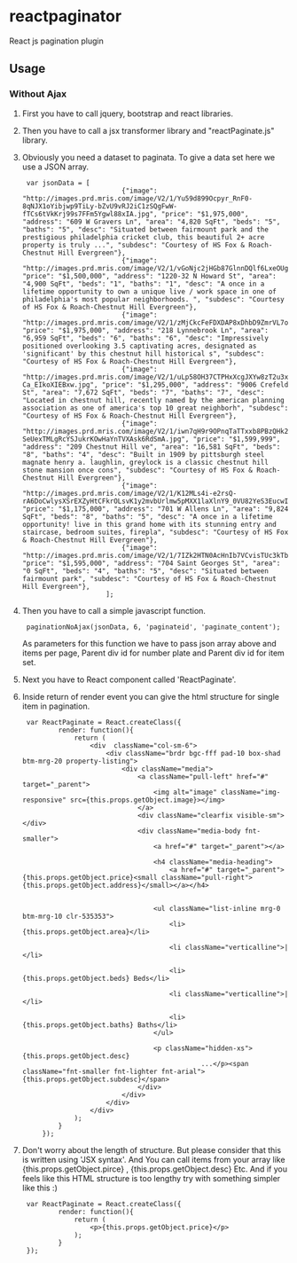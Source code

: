 
# reactpaginator
React js pagination plugin

## Usage ##
### Without Ajax ###

1. First you have to call jquery, bootstrap and react libraries. 
2. Then you have to call a jsx transformer library and "reactPaginate.js" library.
3. Obviously you need a dataset to paginata. To give a data set here we use a JSON array.
	 
		var jsonData = [
                                {"image": "http://images.prd.mris.com/image/V2/1/Yu59d899Ocpyr_RnF0-8qNJX1oYibjwp9TiLy-bZvU9vRJ2iC1zSQgFwW-fTCs6tVkKrj99s7FFm5Ygwl88xIA.jpg", "price": "$1,975,000", "address": "609 W Gravers Ln", "area": "4,820 SqFt", "beds": "5", "baths": "5", "desc": "Situated between fairmount park and the prestigious philadelphia cricket club, this beautiful 2+ acre property is truly ...", "subdesc": "Courtesy of HS Fox & Roach-Chestnut Hill Evergreen"},
                                {"image": "http://images.prd.mris.com/image/V2/1/vGoNjc2jHGb87GlnnDQlf6LxeOUgIOn0bL6Wvn1nEnig2Ntq6W7xN5cOQBZZeNxl9O42DOkHUw0LNnj1ZB2KHA.jpg", "price": "$1,500,000", "address": "1220-32 N Howard St", "area": "4,900 SqFt", "beds": "1", "baths": "1", "desc": "A once in a lifetime opportunity to own a unique live / work space in one of philadelphia's most popular neighborhoods. ", "subdesc": "Courtesy of HS Fox & Roach-Chestnut Hill Evergreen"},
                                {"image": "http://images.prd.mris.com/image/V2/1/zMjCkcFeFDXDAP8xDhbD9ZmrVL7oGkBvSnh2bDBZ6UB5UHXa3_g8c6XYhRY_OxgGaMBMehiTWXDSLzBMaIzRhA.jpg", "price": "$1,975,000", "address": "218 Lynnebrook Ln", "area": "6,959 SqFt", "beds": "6", "baths": "6", "desc": "Impressively positioned overlooking 3.5 captivating acres, designated as 'significant' by this chestnut hill historical s", "subdesc": "Courtesy of HS Fox & Roach-Chestnut Hill Evergreen"},
                                {"image": "http://images.prd.mris.com/image/V2/1/uLp58OH37CTPHxXcgJXYw8zT2u3xg_2XIbFndB6J0WTSAStGBaEV6YsdAseSZTKAdthm0OzG-Ca_EIkoXIEBxw.jpg", "price": "$1,295,000", "address": "9006 Crefeld St", "area": "7,672 SqFt", "beds": "7", "baths": "7", "desc": "Located in chestnut hill, recently named by the american planning association as one of america's top 10 great neighborh", "subdesc": "Courtesy of HS Fox & Roach-Chestnut Hill Evergreen"},
                                {"image": "http://images.prd.mris.com/image/V2/1/iwn7qH9r9OPnqTaTTxxb8PBzQHk2EiHU2PBBntt041AZsVsGY-SeUexTMLgRcYSJukrKOwHaYnTVXAsk6RdSmA.jpg", "price": "$1,599,999", "address": "209 Chestnut Hill ve", "area": "16,581 SqFt", "beds": "8", "baths": "4", "desc": "Built in 1909 by pittsburgh steel magnate henry a. laughlin, greylock is a classic chestnut hill stone mansion once cons", "subdesc": "Courtesy of HS Fox & Roach-Chestnut Hill Evergreen"},
                                {"image": "http://images.prd.mris.com/image/V2/1/K12MLs4i-e2rsQ-rA6DoCwlysXSrEXZyHtCFkrOLsvK1y2mvbUrlmw5pMXX1laXlnY9_0VU82YeS3EucwIchtg.jpg", "price": "$1,175,000", "address": "701 W Allens Ln", "area": "9,824 SqFt", "beds": "8", "baths": "5", "desc": "A once in a lifetime opportunity! live in this grand home with its stunning entry and staircase, bedroom suites, firepla", "subdesc": "Courtesy of HS Fox & Roach-Chestnut Hill Evergreen"},
                                {"image": "http://images.prd.mris.com/image/V2/1/7IZk2HTN0AcHnIb7VCvisTUc3kTbn0UyHQlVAlwkNLM3_8UNN8pcgy9u6KVNoRGGH_kdUlpYehdbqzctRNUebg.jpg", "price": "$1,595,000", "address": "704 Saint Georges St", "area": "0 SqFt", "beds": "4", "baths": "5", "desc": "Situated between fairmount park", "subdesc": "Courtesy of HS Fox & Roach-Chestnut Hill Evergreen"},
                            ];	
4. Then you have to call a simple javascript function.

		paginationNoAjax(jsonData, 6, 'paginateid', 'paginate_content');

	As parameters for this function we have to pass json array above and items per page, Parent div id for number plate and Parent div id for item set.
5. Next you have to React component called 'ReactPaginate'. 
6. Inside return of render event you can give the html structure for single item in pagination.

		var ReactPaginate = React.createClass({                    
                render: function(){
                    return (
                        <div  className="col-sm-6">
                            <div className="brdr bgc-fff pad-10 box-shad btm-mrg-20 property-listing">
                                <div className="media">
                                    <a className="pull-left" href="#" target="_parent">
                                        <img alt="image" className="img-responsive" src={this.props.getObject.image}></img>
                                    </a>
                                    <div className="clearfix visible-sm"></div>                                                        
                                    <div className="media-body fnt-smaller">
                                        <a href="#" target="_parent"></a>

                                        <h4 className="media-heading">
                                            <a href="#" target="_parent">{this.props.getObject.price}<small className="pull-right">{this.props.getObject.address}</small></a></h4>


                                        <ul className="list-inline mrg-0 btm-mrg-10 clr-535353">
                                            <li>{this.props.getObject.area}</li>

                                            <li className="verticalline">|</li>

                                            <li>{this.props.getObject.beds} Beds</li>

                                            <li className="verticalline">|</li>

                                            <li>{this.props.getObject.baths} Baths</li>
                                        </ul>

                                        <p className="hidden-xs">{this.props.getObject.desc}
                                                    ...</p><span className="fnt-smaller fnt-lighter fnt-arial">{this.props.getObject.subdesc}</span>
                                    </div>
                                </div>
                            </div>
                        </div>
                    );
                }
            });

7. Don't worry about the length of structure. But please consider that this is written using 'JSX syntax'. And You can call items from your array like {this.props.getObject.pirce} , {this.props.getObject.desc} Etc. And if you feels like this HTML structure is too lengthy try with something simpler like this :)

		var ReactPaginate = React.createClass({                    
                render: function(){
                    return (
                        <p>{this.props.getObject.price}</p>
                    );
                }
        });
